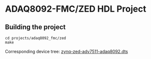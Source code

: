 # ADAQ8092-FMC/ZED HDL Project

## Building the project

```
cd projects/adaq8092_fmc/zed
make
```

Corresponding device tree: [zynq-zed-adv7511-adaq8092.dts](https://github.com/analogdevicesinc/linux/blob/main/arch/arm/boot/dts/xilinx/zynq-zed-adv7511-adaq8092.dts)